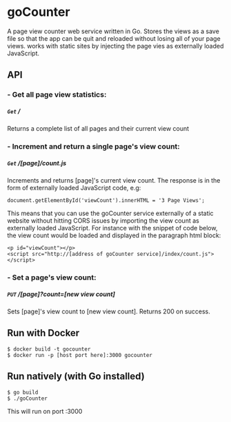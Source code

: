 # goCounter

A page view counter web service written in Go. Stores the views as a save file so that the app can be quit and reloaded without losing all of your page views. works with static sites by injecting the page vies as externally loaded JavaScript.

## API

### - Get all page view statistics:
##### `Get` /
Returns a complete list of all pages and their current view count

### - Increment and return a single page's view count:
##### `Get` /[page]/count.js
Increments and returns [page]'s current view count. The response is in the form
of externally loaded JavaScript code, e.g:

```
document.getElementById('viewCount').innerHTML = '3 Page Views';
```

This means that you can use the goCounter service externally of a static website
without hitting CORS issues by importing the view count as externally loaded
JavaScript. For instance with the snippet of code below, the view count would
be loaded and displayed in the paragraph html block:

```
<p id="viewCount"></p>
<script src="http://[address of goCounter service]/index/count.js"></script>
```

### - Set a page's view count:
##### `PUT` /[page]?count=[new view count]
Sets [page]'s view count to [new view count]. Returns 200 on success.


## Run with Docker
```
$ docker build -t gocounter
$ docker run -p [host port here]:3000 gocounter
```

## Run natively (with Go installed)
```
$ go build
$ ./goCounter
```
This will run on port :3000
